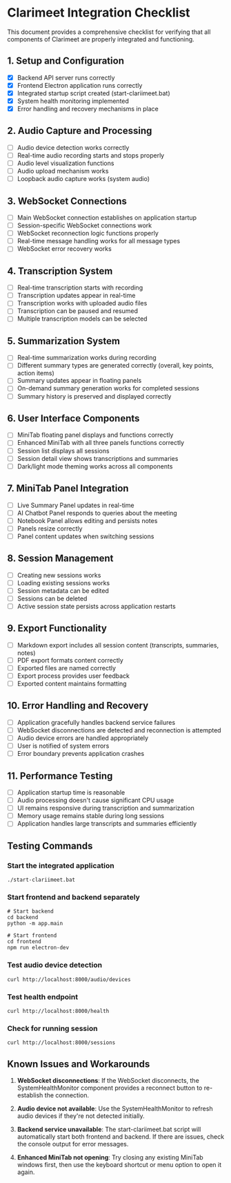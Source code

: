 # Clarimeet Integration Checklist

This document provides a comprehensive checklist for verifying that all components of Clarimeet are properly integrated and functioning.

## 1. Setup and Configuration

- [x] Backend API server runs correctly
- [x] Frontend Electron application runs correctly
- [x] Integrated startup script created (start-clariimeet.bat)
- [x] System health monitoring implemented
- [x] Error handling and recovery mechanisms in place

## 2. Audio Capture and Processing

- [ ] Audio device detection works correctly
- [ ] Real-time audio recording starts and stops properly
- [ ] Audio level visualization functions
- [ ] Audio upload mechanism works
- [ ] Loopback audio capture works (system audio)

## 3. WebSocket Connections

- [ ] Main WebSocket connection establishes on application startup
- [ ] Session-specific WebSocket connections work
- [ ] WebSocket reconnection logic functions properly
- [ ] Real-time message handling works for all message types
- [ ] WebSocket error recovery works

## 4. Transcription System

- [ ] Real-time transcription starts with recording
- [ ] Transcription updates appear in real-time
- [ ] Transcription works with uploaded audio files
- [ ] Transcription can be paused and resumed
- [ ] Multiple transcription models can be selected

## 5. Summarization System

- [ ] Real-time summarization works during recording
- [ ] Different summary types are generated correctly (overall, key points, action items)
- [ ] Summary updates appear in floating panels
- [ ] On-demand summary generation works for completed sessions
- [ ] Summary history is preserved and displayed correctly

## 6. User Interface Components

- [ ] MiniTab floating panel displays and functions correctly
- [ ] Enhanced MiniTab with all three panels functions correctly
- [ ] Session list displays all sessions
- [ ] Session detail view shows transcriptions and summaries
- [ ] Dark/light mode theming works across all components

## 7. MiniTab Panel Integration

- [ ] Live Summary Panel updates in real-time
- [ ] AI Chatbot Panel responds to queries about the meeting
- [ ] Notebook Panel allows editing and persists notes
- [ ] Panels resize correctly
- [ ] Panel content updates when switching sessions

## 8. Session Management

- [ ] Creating new sessions works
- [ ] Loading existing sessions works
- [ ] Session metadata can be edited
- [ ] Sessions can be deleted
- [ ] Active session state persists across application restarts

## 9. Export Functionality

- [ ] Markdown export includes all session content (transcripts, summaries, notes)
- [ ] PDF export formats content correctly
- [ ] Exported files are named correctly
- [ ] Export process provides user feedback
- [ ] Exported content maintains formatting

## 10. Error Handling and Recovery

- [ ] Application gracefully handles backend service failures
- [ ] WebSocket disconnections are detected and reconnection is attempted
- [ ] Audio device errors are handled appropriately
- [ ] User is notified of system errors
- [ ] Error boundary prevents application crashes

## 11. Performance Testing

- [ ] Application startup time is reasonable
- [ ] Audio processing doesn't cause significant CPU usage
- [ ] UI remains responsive during transcription and summarization
- [ ] Memory usage remains stable during long sessions
- [ ] Application handles large transcripts and summaries efficiently

## Testing Commands

### Start the integrated application
```
./start-clariimeet.bat
```

### Start frontend and backend separately
```
# Start backend
cd backend
python -m app.main

# Start frontend
cd frontend
npm run electron-dev
```

### Test audio device detection
```
curl http://localhost:8000/audio/devices
```

### Test health endpoint
```
curl http://localhost:8000/health
```

### Check for running session
```
curl http://localhost:8000/sessions
```

## Known Issues and Workarounds

1. **WebSocket disconnections**: If the WebSocket disconnects, the SystemHealthMonitor component provides a reconnect button to re-establish the connection.

2. **Audio device not available**: Use the SystemHealthMonitor to refresh audio devices if they're not detected initially.

3. **Backend service unavailable**: The start-clariimeet.bat script will automatically start both frontend and backend. If there are issues, check the console output for error messages.

4. **Enhanced MiniTab not opening**: Try closing any existing MiniTab windows first, then use the keyboard shortcut or menu option to open it again.
